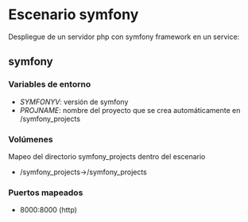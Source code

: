 # Escenario symfony

Despliegue de un servidor php con symfony framework en un service:

## symfony

### Variables de entorno

- *SYMFONYV*: versión de symfony
- *PROJNAME*: nombre del proyecto que se crea automáticamente en /symfony_projects

### Volúmenes

Mapeo del directorio symfony_projects dentro del escenario

- /symfony_projects->/symfony_projects

### Puertos mapeados

- 8000:8000 (http)



